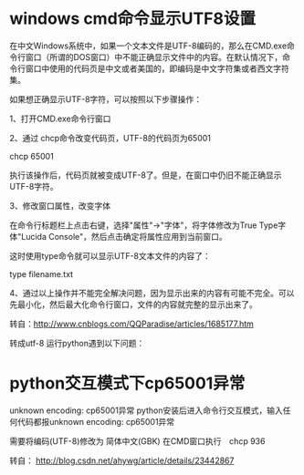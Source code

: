 # windows cmd命令显示UTF8设置

在中文Windows系统中，如果一个文本文件是UTF-8编码的，那么在CMD.exe命令行窗口（所谓的DOS窗口）中不能正确显示文件中的内容。在默认情况下，命令行窗口中使用的代码页是中文或者美国的，即编码是中文字符集或者西文字符集。 


如果想正确显示UTF-8字符，可以按照以下步骤操作： 

1、打开CMD.exe命令行窗口 

2、通过 chcp命令改变代码页，UTF-8的代码页为65001 

chcp 65001 

执行该操作后，代码页就被变成UTF-8了。但是，在窗口中仍旧不能正确显示UTF-8字符。 

3、修改窗口属性，改变字体 

在命令行标题栏上点击右键，选择"属性"->"字体"，将字体修改为True Type字体"Lucida Console"，然后点击确定将属性应用到当前窗口。 

这时使用type命令就可以显示UTF-8文本文件的内容了： 

type filename.txt 

4、通过以上操作并不能完全解决问题，因为显示出来的内容有可能不完全。可以先最小化，然后最大化命令行窗口，文件的内容就完整的显示出来了。

转自：http://www.cnblogs.com/QQParadise/articles/1685177.htm
 


转成utf-8 运行python遇到以下问题：

# python交互模式下cp65001异常
unknown encoding: cp65001异常
python安装后进入命令行交互模式，输入任何代码都报unknown encoding: cp65001异常

需要将编码(UTF-8)修改为 简体中文(GBK)
 在CMD窗口执行　chcp 936

转自： http://blog.csdn.net/ahywg/article/details/23442867